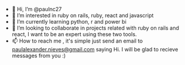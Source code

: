 - 👋 Hi, I’m @paulnc27
- 👀 I’m interested in ruby on rails, ruby, react and javascript
- 🌱 I’m currently learning python, r and power bi
- 💞️ I’m looking to collaborate in projects related with ruby on rails and react, I want to be an expert using these two tools. 
- 📫 How to reach me , it's simple just send an email to paulalexander.nieves@gmail.com saying Hi. I will be glad to recieve messages from you :)
 
<!---
paulnc27/paulnc27 is a ✨ special ✨ repository because its `README.md` (this file) appears on your GitHub profile.
You can click the Preview link to take a look at your changes.
--->
